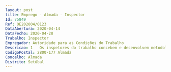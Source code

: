 ```yaml
--- 
layout: post
title: Emprego - Almada - Inspector
Id: 75849
Ref: OE202004/0123
DataAbertura: 2020-04-14
DataFecho: 2020-04-28
Trabalho: Inspector
Empregador: Autoridade para as Condições do Trabalho
Descricao: 1   Os inspetores do trabalho concebem e desenvolvem metodologias e ações de informação, aconselhamento e de controlo, no âmbito de poderes de autoridade pública, nas empresas e outras organizações, com vista à promoção da melhoria das condições de trabalho.2   Na Acão de promoção da melhoria das condições de trabalho, compete aos inspetores do trabalho a) Desenvolver as ações necessárias à avaliação da qualidade de trabalho, das condições de trabalho e da gestão e organização da segurança, higiene e saúde do trabalho b) Prestar a entidades patronais, trabalhadores e seus representantes, nos locais de trabalho, ou nos serviços da ACT, informações e conselhos técnicos sobre o modo mais adequado de observarem essas disposições c) Notificar para que, dentro de um prazo fixado, sejam realizadas nos locais de trabalho as modificações necessárias para assegurar a aplicação das disposições relativas à segurança, higiene e saúde dos trabalhadores d) Notificar o empregador para adotar medidas de prevenção no domínio da avaliação dos riscos profissionais, designadamente promover, através de organismos especializados, medições, testes ou peritagens incidentes sobre os componentes materiais de trabalho e) Notificar para que sejam adotadas medidas imediatamente executórias, incluindo a suspensão de trabalhos em curso, em caso de risco grave ou probabilidade séria de verificação de lesão da vida, da integridade física ou da saúde dos trabalhadores f) Controlar a obrigatoriedade da criação, por parte de empresas, dos serviços e órgãos de segurança, higiene e saúde no trabalho e do seu funcionamento g) Realizar inquéritos em casos de acidentes de trabalho mortais ou que evidenciem situações particularmente graves, ou de doenças profissionais que provoquem lesões graves, sem prejuízo, neste caso, das competências de outras entidades, com vista ao desenvolvimento de medidas de prevenção adequadas nos locais de trabalho h) Dar pareceres no âmbito de processos de licenciamento relativos à instalação, alteração e laboração de estabelecimentos, tendo em vista a prevenção de riscos profissionais i) Participar em vistorias conjuntas no âmbito de processos de licenciamento relativos à instalação, alteração e laboração de estabelecimentos, tendo em vista a prevenção de riscos profissionais j) Promover processos de contraordenação ou contravenção, levantando autos de notícia, elaborando participação ou procedendo a inquérito prévio l) Promover a colaboração de outras entidades com competência no âmbito das condições de trabalho m) Participar a outras entidades situações relacionadas com as condições de trabalho no âmbito das suas competências n) Elaborar os relatórios, informações e outros documentos decorrentes da ação Inspectiva o) Instruir processos relativos a autorizações administrativas no âmbito das condições e relações de trabalho p) Elaborar informações, pareceres e estudos de natureza diversa no âmbito das competências da ACT q) Participar em grupos de trabalho, comissões, equipas de projeto e missões específicas, para que seja designado.
CodigoPostal: 2800-177 Almada
Concelho: Almada
Distrito: Setúbal
--- 
```

